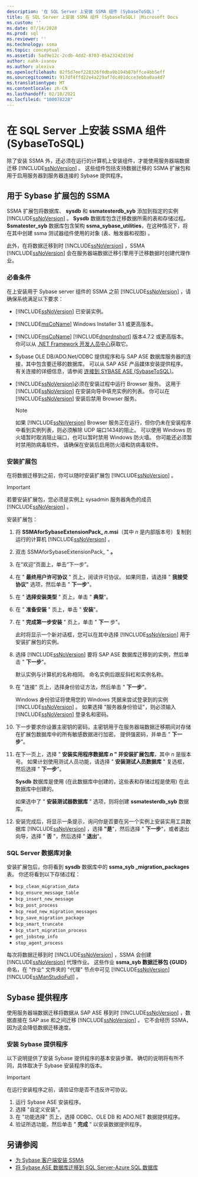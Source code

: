```yaml
---
description: '在 SQL Server 上安装 SSMA 组件 (SybaseToSQL) '
title: 在 SQL Server 上安装 SSMA 组件 (SybaseToSQL) |Microsoft Docs
ms.custom: ''
ms.date: 07/14/2020
ms.prod: sql
ms.reviewer: ''
ms.technology: ssma
ms.topic: conceptual
ms.assetid: 5ad9e12c-2cdb-4dd2-8703-05a23242d19d
author: nahk-ivanov
ms.author: alexiva
ms.openlocfilehash: 82f5d7eef228326f0dba9b194b87bffce4bb5eff
ms.sourcegitcommit: 917df4ffd22e4a229af7dc481dcce3ebba0aa4d7
ms.translationtype: MT
ms.contentlocale: zh-CN
ms.lasthandoff: 02/10/2021
ms.locfileid: "100078228"
---
```

# <a name="installing-ssma-components-on-sql-server-sybasetosql"></a>在 SQL Server 上安装 SSMA 组件 (SybaseToSQL) 

除了安装 SSMA 外，还必须在运行的计算机上安装组件，才能使用服务器端数据迁移 [!INCLUDE[ssNoVersion](../../includes/ssnoversion-md.md)] 。 这些组件包括支持数据迁移的 SSMA 扩展包和用于启用服务器到服务器连接的 Sybase 提供程序。

## <a name="ssma-for-sybase-extension-pack"></a>用于 Sybase 扩展包的 SSMA

SSMA 扩展包将数据库、 **sysdb** 和 **ssmatesterdb_syb** 添加到指定的实例 [!INCLUDE[ssNoVersion](../../includes/ssnoversion-md.md)] 。 **Sysdb** 数据库包含迁移数据所需的表和存储过程。 **Ssmatester_syb** 数据库包含架构 **ssma_sybase_utilities**，在这种情况下，将在其中创建 ssma 测试器组件使用的对象 (表、触发器和视图) 。

此外，在将数据迁移到时 [!INCLUDE[ssNoVersion](../../includes/ssnoversion-md.md)] ，SSMA [!INCLUDE[ssNoVersion](../../includes/ssnoversion-md.md)] 会在服务器端数据迁移引擎用于迁移数据时创建代理作业。

### <a name="prerequisites"></a>必备条件

在上安装用于 Sybase server 组件的 SSMA 之前 [!INCLUDE[ssNoVersion](../../includes/ssnoversion-md.md)] ，请确保系统满足以下要求：

- [!INCLUDE[ssNoVersion](../../includes/ssnoversion-md.md)] 已安装实例。
- [!INCLUDE[msCoName](../../includes/msconame_md.md)] Windows Installer 3.1 或更高版本。
- [!INCLUDE[msCoName](../../includes/msconame_md.md)] [!INCLUDE[dnprdnshort](../../includes/dnprdnshort_md.md)] 版本4.7.2 或更高版本。 你可以从 [.NET Framework 开发人员中心](https://go.microsoft.com/fwlink/?LinkId=48882)获取它。
- Sybase OLE DB/ADO.Net/ODBC 提供程序和与 SAP ASE 数据库服务器的连接，其中包含要迁移的数据库。 可以从 SAP ASE 产品媒体安装提供程序。 有关连接的详细信息，请参阅 [连接到 SYBASE ASE &#40;SybaseToSQL&#41;](../../ssma/sybase/connecting-to-sybase-ase-sybasetosql.md)。
- [!INCLUDE[ssNoVersion](../../includes/ssnoversion-md.md)]必须在安装过程中运行 Browser 服务。 这用于 [!INCLUDE[ssNoVersion](../../includes/ssnoversion-md.md)] 在安装向导中填充实例的列表。 你可以在 [!INCLUDE[ssNoVersion](../../includes/ssnoversion-md.md)] 安装后禁用 Browser 服务。

  > [!NOTE]
  > 如果 [!INCLUDE[ssNoVersion](../../includes/ssnoversion-md.md)] Browser 服务正在运行，但你仍未在安装程序中看到实例列表，则必须解除 UDP 端口1434的阻止。 可以使用 Windows 防火墙暂时取消阻止端口，也可以暂时禁用 Windows 防火墙。 你可能还必须暂时禁用防病毒软件。 请确保在安装后启用防火墙和防病毒软件。

### <a name="installing-the-extension-pack"></a>安装扩展包

在将数据迁移到之前，你可以随时安装扩展包 [!INCLUDE[ssNoVersion](../../includes/ssnoversion-md.md)] 。

> [!IMPORTANT]
> 若要安装扩展包，您必须是实例上 sysadmin 服务器角色的成员 [!INCLUDE[ssNoVersion](../../includes/ssnoversion-md.md)] 。

安装扩展包：

1. 将 **SSMAforSybaseExtensionPack_ *n*.msi**（其中 *n* 是内部版本号）复制到运行的计算机 [!INCLUDE[ssNoVersion](../../includes/ssnoversion-md.md)] 。
2. 双击 SSMAforSybaseExtensionPack_ " **。**
3. 在“欢迎”页面上，单击“下一步”。 
4. 在 " **最终用户许可协议** " 页上，阅读许可协议。 如果同意，请选择 " **我接受协议"** 选项，然后单击 " **下一步**"。
5. 在 " **选择安装类型** " 页上，单击 " **典型**"。
6. 在 " **准备安装** " 页上，单击 " **安装**"。
7. 在 " **完成第一步安装** " 页上，单击 " **下一** 步"。

   此时将显示一个新对话框，您可以在其中选择 [!INCLUDE[ssNoVersion](../../includes/ssnoversion-md.md)] 用于安装扩展包的实例。

8. 选择 [!INCLUDE[ssNoVersion](../../includes/ssnoversion-md.md)] 要将 SAP ASE 数据库迁移到的实例，然后单击 " **下一步**"。

   默认实例与计算机的名称相同。 命名实例后跟反斜杠和实例名称。

9. 在 "连接" 页上，选择身份验证方法，然后单击 " **下一步**"。

   Windows 身份验证将使用您的 Windows 凭据来尝试登录到的实例 [!INCLUDE[ssNoVersion](../../includes/ssnoversion-md.md)] 。 如果选择 "服务器身份验证"，则必须输入 [!INCLUDE[ssNoVersion](../../includes/ssnoversion-md.md)] 登录名和密码。

10. 下一步要求你设置主密钥的密码，主密钥用于在服务器端数据迁移期间对存储在扩展包数据库中的所有敏感数据进行加密。 提供强密码，并单击 " **下一步**"。

11. 在下一页上，选择 " **安装实用程序数据库 *n* " 并安装扩展包库**，其中 *n* 是版本号。 如果计划使用测试人员功能，请选择 " **安装测试人员数据库** " 复选框，然后选择 " **下一步**"。

    **Sysdb** 数据库是使用 (在此数据库中创建的，这些表和存储过程是使用) 在此数据库中创建的。

    如果选中了 " **安装测试器数据库** " 选项，则将创建 **ssmatesterdb_syb** 数据库。

12. 安装完成后，将显示一条提示，询问你是否要在另一个实例上安装实用工具数据库 [!INCLUDE[ssNoVersion](../../includes/ssnoversion-md.md)] ，选择 **"是**"，然后选择 " **下一步**"，或者退出向导，选择 " **否** "，然后选择 " **退出**"。

### <a name="sql-server-database-objects"></a>SQL Server 数据库对象

安装扩展包后，你将看到 **sysdb** 数据库中的 **ssma_syb _migration_packages** 表。 你还将看到以下存储过程：

- `bcp_clean_migration_data`
- `bcp_ensure_message_table`
- `bcp_insert_new_message`
- `bcp_post_process`
- `bcp_read_new_migration_messages`
- `bcp_save_migration_package`
- `bcp_smart_truncate`
- `bcp_start_migration_process`
- `get_jobstep_info`
- `stop_agent_process`

每次将数据迁移到时 [!INCLUDE[ssNoVersion](../../includes/ssnoversion-md.md)] ，SSMA 会创建 [!INCLUDE[ssNoVersion](../../includes/ssnoversion-md.md)] 代理作业。 这些作业 **ssma_syb 数据迁移包 {GUID}** 命名，在 "作业" 文件夹的 "代理" 节点中可见 [!INCLUDE[ssNoVersion](../../includes/ssnoversion-md.md)] [!INCLUDE[ssManStudioFull](../../includes/ssmanstudiofull-md.md)] 。  

## <a name="sybase-providers"></a>Sybase 提供程序

使用服务器端数据迁移将数据从 SAP ASE 移到时 [!INCLUDE[ssNoVersion](../../includes/ssnoversion-md.md)] ，数据直接在 SAP ase 和之间迁移 [!INCLUDE[ssNoVersion](../../includes/ssnoversion-md.md)] 。 它不会经历 SSMA，因为这会降低数据迁移速度。

### <a name="installing-the-sybase-providers"></a>安装 Sybase 提供程序

以下说明提供了安装 Sybase 提供程序的基本安装步骤。 确切的说明将有所不同，具体取决于 Sybase 安装程序的版本。

> [!IMPORTANT]
> 在运行安装程序之前，请验证你是否不违反许可协议。

1. 运行 Sybase ASE 安装程序。
2. 选择 "自定义安装"。
3. 在 "功能选择" 页上，选择 ODBC、OLE DB 和 ADO.NET 数据提供程序。
4. 验证所选功能，然后单击 " **完成** " 以安装数据提供程序。

## <a name="see-also"></a>另请参阅

- [为 Sybase 客户端安装 SSMA](../../ssma/sybase/installing-ssma-for-sybase-client-sybasetosql.md)
- [将 Sybase ASE 数据库迁移到 SQL Server-Azure SQL 数据库](../../ssma/sybase/migrating-sybase-ase-databases-to-sql-server-azure-sql-db-sybasetosql.md)
